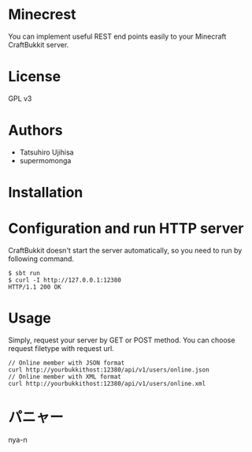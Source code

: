 # Minecrest

You can implement useful REST end points easily to your Minecraft CraftBukkit server.

# License

GPL v3

# Authors

* Tatsuhiro Ujihisa
* supermomonga

# Installation


# Configuration and run HTTP server

CraftBukkit doesn't start the server automatically, so you need to run by following command.

    $ sbt run
    $ curl -I http://127.0.0.1:12380
    HTTP/1.1 200 OK

# Usage

Simply, request your server by GET or POST method. You can choose request filetype with request url.

    // Online member with JSON format
    curl http://yourbukkithost:12380/api/v1/users/online.json
    // Online member with XML format
    curl http://yourbukkithost:12380/api/v1/users/online.xml

# パニャー
nya-n

